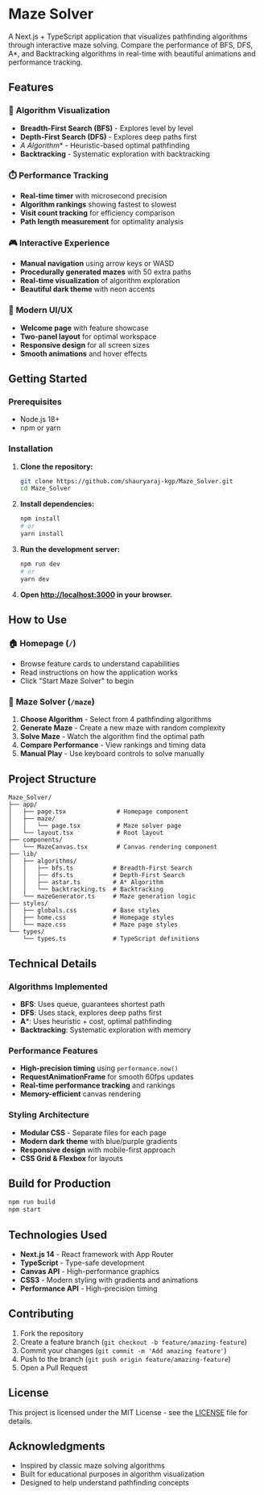 # Maze Solver

A Next.js + TypeScript application that visualizes pathfinding algorithms through interactive maze solving. Compare the performance of BFS, DFS, A*, and Backtracking algorithms in real-time with beautiful animations and performance tracking.

## Features

### 🎯 **Algorithm Visualization**
- **Breadth-First Search (BFS)** - Explores level by level
- **Depth-First Search (DFS)** - Explores deep paths first
- **A* Algorithm** - Heuristic-based optimal pathfinding
- **Backtracking** - Systematic exploration with backtracking

### ⏱️ **Performance Tracking**
- **Real-time timer** with microsecond precision
- **Algorithm rankings** showing fastest to slowest
- **Visit count tracking** for efficiency comparison
- **Path length measurement** for optimality analysis

### 🎮 **Interactive Experience**
- **Manual navigation** using arrow keys or WASD
- **Procedurally generated mazes** with 50 extra paths
- **Real-time visualization** of algorithm exploration
- **Beautiful dark theme** with neon accents

### 🎨 **Modern UI/UX**
- **Welcome page** with feature showcase
- **Two-panel layout** for optimal workspace
- **Responsive design** for all screen sizes
- **Smooth animations** and hover effects

## Getting Started

### Prerequisites
- Node.js 18+ 
- npm or yarn

### Installation

1. **Clone the repository:**
   ```bash
   git clone https://github.com/shauryaraj-kgp/Maze_Solver.git
   cd Maze_Solver
   ```

2. **Install dependencies:**
   ```bash
   npm install
   # or
   yarn install
   ```

3. **Run the development server:**
   ```bash
   npm run dev
   # or
   yarn dev
   ```

4. **Open [http://localhost:3000](http://localhost:3000) in your browser.**

## How to Use

### 🏠 **Homepage (`/`)**
- Browse feature cards to understand capabilities
- Read instructions on how the application works
- Click "Start Maze Solver" to begin

### 🧩 **Maze Solver (`/maze`)**
1. **Choose Algorithm** - Select from 4 pathfinding algorithms
2. **Generate Maze** - Create a new maze with random complexity
3. **Solve Maze** - Watch the algorithm find the optimal path
4. **Compare Performance** - View rankings and timing data
5. **Manual Play** - Use keyboard controls to solve manually

## Project Structure

```
Maze_Solver/
├── app/
│   ├── page.tsx              # Homepage component
│   ├── maze/
│   │   └── page.tsx          # Maze solver page
│   └── layout.tsx            # Root layout
├── components/
│   └── MazeCanvas.tsx        # Canvas rendering component
├── lib/
│   ├── algorithms/
│   │   ├── bfs.ts           # Breadth-First Search
│   │   ├── dfs.ts           # Depth-First Search
│   │   ├── astar.ts         # A* Algorithm
│   │   └── backtracking.ts  # Backtracking
│   └── mazeGenerator.ts     # Maze generation logic
├── styles/
│   ├── globals.css          # Base styles
│   ├── home.css             # Homepage styles
│   └── maze.css             # Maze page styles
└── types/
    └── types.ts             # TypeScript definitions
```

## Technical Details

### **Algorithms Implemented**
- **BFS**: Uses queue, guarantees shortest path
- **DFS**: Uses stack, explores deep paths first
- **A***: Uses heuristic + cost, optimal pathfinding
- **Backtracking**: Systematic exploration with memory

### **Performance Features**
- **High-precision timing** using `performance.now()`
- **RequestAnimationFrame** for smooth 60fps updates
- **Real-time performance tracking** and rankings
- **Memory-efficient** canvas rendering

### **Styling Architecture**
- **Modular CSS** - Separate files for each page
- **Modern dark theme** with blue/purple gradients
- **Responsive design** with mobile-first approach
- **CSS Grid & Flexbox** for layouts

## Build for Production

```bash
npm run build
npm start
```

## Technologies Used

- **Next.js 14** - React framework with App Router
- **TypeScript** - Type-safe development
- **Canvas API** - High-performance graphics
- **CSS3** - Modern styling with gradients and animations
- **Performance API** - High-precision timing

## Contributing

1. Fork the repository
2. Create a feature branch (`git checkout -b feature/amazing-feature`)
3. Commit your changes (`git commit -m 'Add amazing feature'`)
4. Push to the branch (`git push origin feature/amazing-feature`)
5. Open a Pull Request

## License

This project is licensed under the MIT License - see the [LICENSE](LICENSE) file for details.

## Acknowledgments

- Inspired by classic maze solving algorithms
- Built for educational purposes in algorithm visualization
- Designed to help understand pathfinding concepts 
